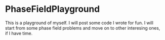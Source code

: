 # PhaseFieldPlayground

This is a playground of myself. I will post some code I wrote for fun. I will start from some phase field problems and move on to other interesing ones, if I have time.
